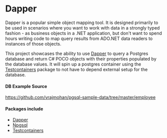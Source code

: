 # Dapper

Dapper is a popular simple object mapping tool. It is designed primarily to be used in scenarios where you want to work
with data in a strongly typed fashion - as business objects in a .NET application, but don't want to spend hours writing
code to map query results from ADO.NET data readers to instances of those objects.

This project showcases the ability to use [Dapper](https://github.com/DapperLib/Dapper) to query a Postgres database
and return C# POCO objects with their properties populated by the database values. It will spin up a postgres container
using the [Testcontainers](https://github.com/testcontainers/testcontainers-dotnet) package to not have to depend
external setup for the database.

#### DB Example Source

https://github.com/vrajmohan/pgsql-sample-data/tree/master/employee

#### Packages include

* [Dapper](https://github.com/DapperLib/Dapper)
* [Npgsql](https://www.npgsql.org/)
* [Testcontainers](https://github.com/testcontainers/testcontainers-dotnet)
